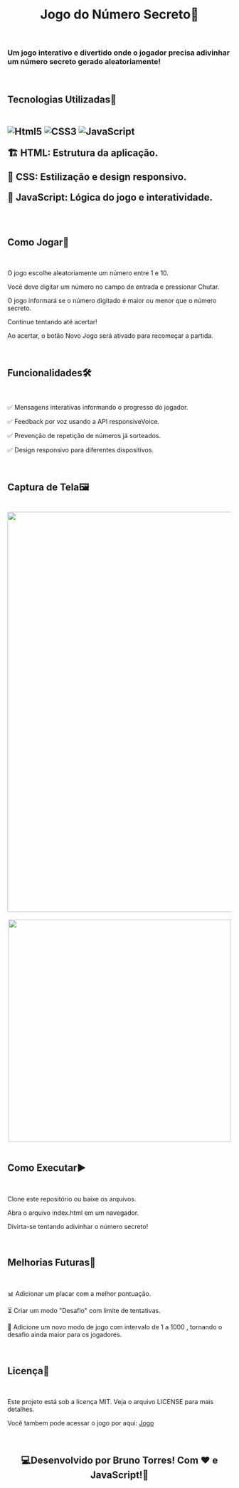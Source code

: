
 <h1 align="center">Jogo do Número Secreto🎲</h1>

<br>

<h3>Um jogo interativo e divertido onde o jogador precisa adivinhar um número secreto gerado aleatoriamente!</h3>

<br>

<h2>Tecnologias Utilizadas🚀

<br>
<br>

<img align="center" alt="Html5" src="https://img.shields.io/badge/HTML5-E34F26?style=for-the-badge&logo=html5&logoColor=white"/> <img align="center" alt="CSS3" src="https://img.shields.io/badge/CSS3-1572B6?style=for-the-badge&logo=css3&logoColor=white"/> <img align="center" alt="JavaScript" src="https://img.shields.io/badge/JavaScript-F7DF1E?style=for-the-badge&logo=javascript&logoColor=black"/>

🏗 HTML: Estrutura da aplicação.

🎨 CSS: Estilização e design responsivo.

🧠 JavaScript: Lógica do jogo e interatividade.

<br>

<h2>Como Jogar🎯</h2>

<br>

O jogo escolhe aleatoriamente um número entre 1 e 10.

Você deve digitar um número no campo de entrada e pressionar Chutar.

O jogo informará se o número digitado é maior ou menor que o número secreto.

Continue tentando até acertar!

Ao acertar, o botão Novo Jogo será ativado para recomeçar a partida.

<br>

<h2>Funcionalidades🛠</h2>

<br>

✅ Mensagens interativas informando o progresso do jogador.

✅ Feedback por voz usando a API responsiveVoice.

✅ Prevenção de repetição de números já sorteados.

✅ Design responsivo para diferentes dispositivos.

<br>

<h2>Captura de Tela🖼️</h2>

<br>

<div align="center">
<img src="https://github.com/user-attachments/assets/a8076786-7b93-42e7-8c09-91895c4a49ba" width="900">
</div>

<br>

<div align="center">
<img src="https://github.com/user-attachments/assets/a77dbec7-9539-4b9d-b577-0fa4f616d9cf" height="500">
</div>

 
<br>

<h2>Como Executar▶️</h2>

<br>

Clone este repositório ou baixe os arquivos.

Abra o arquivo index.html em um navegador.

Divirta-se tentando adivinhar o número secreto!

<br>

<h2>Melhorias Futuras🔮</h2>

<br>

📊 Adicionar um placar com a melhor pontuação.

⏳ Criar um modo "Desafio" com limite de tentativas.

 🔢 Adicione um novo modo de jogo com intervalo de 1 a 1000 , tornando o desafio ainda maior para os jogadores.

<br>

<h2>Licença📄</h2>

<br>

<p>Este projeto está sob a licença MIT. Veja o arquivo LICENSE para mais detalhes.</p>

<p>Você tambem pode acessar o jogo por aqui: <a href="https://jogo-do-numero-secreto-olive-omega.vercel.app/"> Jogo</a></p>

<br>

<h2 align="center">💻Desenvolvido por Bruno Torres! Com ❤️ e JavaScript!🚀</h2>
